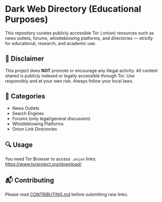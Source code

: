 # Dark Web Directory (Educational Purposes)

This repository curates publicly accessible Tor (.onion) resources such as news outlets, forums, whistleblowing platforms, and directories — strictly for educational, research, and academic use.

## 📌 Disclaimer
This project does **NOT** promote or encourage any illegal activity. All content shared is publicly indexed or legally accessible through Tor. Use responsibly and at your own risk. Always follow your local laws.

## 📁 Categories
- News Outlets
- Search Engines
- Forums (only legal/general discussion)
- Whistleblowing Platforms
- Onion Link Directories

## 🔍 Usage
You need Tor Browser to access `.onion` links: https://www.torproject.org/download/

## 📬 Contributing
Please read [CONTRIBUTING.md](./CONTRIBUTING.md) before submitting new links.
